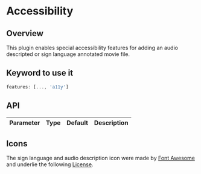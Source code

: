 # Accessibility

## Overview

This plugin enables special accessibility features for adding an audio descripted or sign language annotated movie file. 

## Keyword to use it
```javascript
features: [..., 'a11y']
```

## API

Parameter | Type | Default | Description
------ | --------- | ------- | --------


## Icons
The sign language and audio description icon were made by [Font Awesome](https://fontawesome.com) and underlie the following [License](https://fontawesome.com/license).
